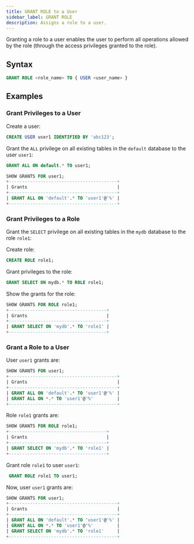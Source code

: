 ```yaml
---
title: GRANT ROLE to a User
sidebar_label: GRANT ROLE
description: Assigns a role to a user.
---
```


Granting a role to a user enables the user to perform all operations allowed by the role (through the access privileges granted to the role).

## Syntax

```sql
GRANT ROLE <role_name> TO { USER <user_name> }
```

## Examples

### Grant Privileges to a User


Create a user:
```sql
CREATE USER user1 IDENTIFIED BY 'abc123';
```

Grant the `ALL` privilege on all existing tables in the `default` database to the user `user1`:

```sql
GRANT ALL ON default.* TO user1;
```
```sql
SHOW GRANTS FOR user1;
+-----------------------------------------+
| Grants                                  |
+-----------------------------------------+
| GRANT ALL ON 'default'.* TO 'user1'@'%' |
+-----------------------------------------+
```

### Grant Privileges to a Role

Grant the `SELECT` privilege on all existing tables in the `mydb` database to the role `role1`:

Create role:
```sql
CREATE ROLE role1;
```

Grant privileges to the role:
```sql
GRANT SELECT ON mydb.* TO ROLE role1;
```

Show the grants for the role:
```sql
SHOW GRANTS FOR ROLE role1;
+-------------------------------------+
| Grants                              |
+-------------------------------------+
| GRANT SELECT ON 'mydb'.* TO 'role1' |
+-------------------------------------+
```

### Grant a Role to a User

User `user1` grants are:
```sql
SHOW GRANTS FOR user1;
+-----------------------------------------+
| Grants                                  |
+-----------------------------------------+
| GRANT ALL ON 'default'.* TO 'user1'@'%' |
| GRANT ALL ON *.* TO 'user1'@'%'         |
+-----------------------------------------+
```

Role `role1` grants are:
```sql
SHOW GRANTS FOR ROLE role1;
+-------------------------------------+
| Grants                              |
+-------------------------------------+
| GRANT SELECT ON 'mydb'.* TO 'role1' |
+-------------------------------------+
```

Grant role `role1` to user `user1`:
```sql
 GRANT ROLE role1 TO user1;
```

Now, user `user1` grants are:
```sql
SHOW GRANTS FOR user1;
+-----------------------------------------+
| Grants                                  |
+-----------------------------------------+
| GRANT ALL ON 'default'.* TO 'user1'@'%' |
| GRANT ALL ON *.* TO 'user1'@'%'         |
| GRANT SELECT ON 'mydb'.* TO 'role1'     |
+-----------------------------------------+
```
